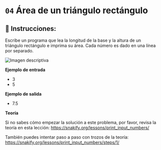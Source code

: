 # `04` Área de un triángulo rectángulo

## 📝 Instrucciones:

Escribe un programa que lea la longitud de la base y la altura de un triángulo rectángulo e imprima su área. Cada número es dado en una línea por separado.

![Imagen descriptiva](http://i.imgur.com/6EkzVxA.jpg)

**Ejemplo de entrada**
* 3
* 5

**Ejemplo de salida**
* 7.5

**Teoría**

Si no sabes cómo empezar la solución a este problema, por favor, revisa la teoría en esta lección:
https://snakify.org/lessons/print_input_numbers/

También puedes intentar paso a paso con trozos de la teoría:
https://snakify.org/lessons/print_input_numbers/steps/1/